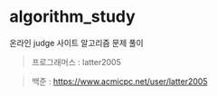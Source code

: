 # algorithm_study

온라인 judge 사이트 알고리즘 문제 풀이

> 프로그래머스 : latter2005

> 백준 : <https://www.acmicpc.net/user/latter2005>

